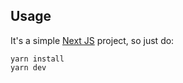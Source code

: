 



## Usage

It's a simple [Next JS](https://nextjs.org/) project, so just do:
```shell
yarn install
yarn dev
```
